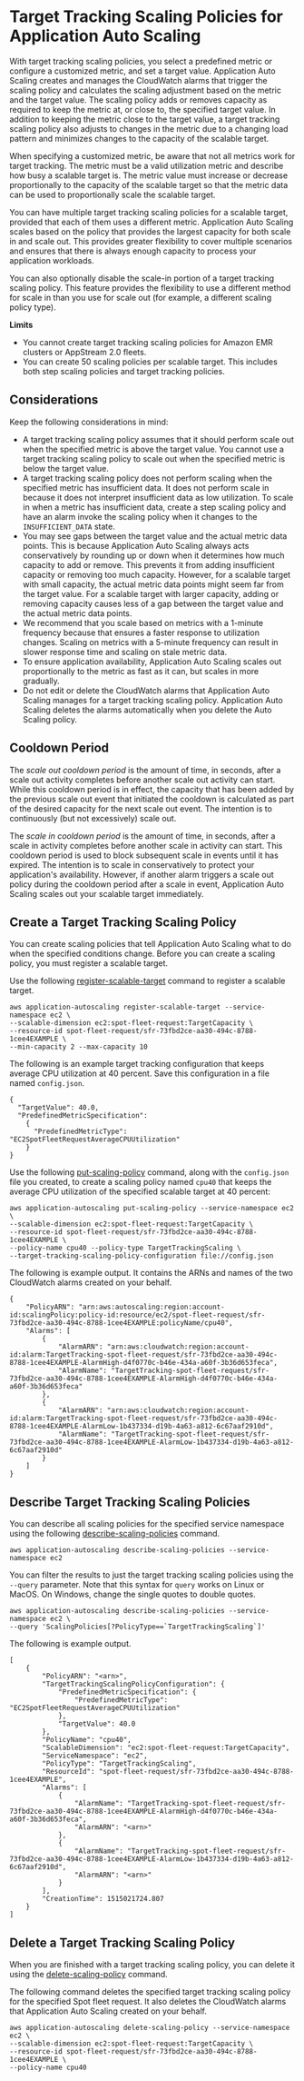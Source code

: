 # Target Tracking Scaling Policies for Application Auto Scaling<a name="application-auto-scaling-target-tracking"></a>

With target tracking scaling policies, you select a predefined metric or configure a customized metric, and set a target value\. Application Auto Scaling creates and manages the CloudWatch alarms that trigger the scaling policy and calculates the scaling adjustment based on the metric and the target value\. The scaling policy adds or removes capacity as required to keep the metric at, or close to, the specified target value\. In addition to keeping the metric close to the target value, a target tracking scaling policy also adjusts to changes in the metric due to a changing load pattern and minimizes changes to the capacity of the scalable target\.

When specifying a customized metric, be aware that not all metrics work for target tracking\. The metric must be a valid utilization metric and describe how busy a scalable target is\. The metric value must increase or decrease proportionally to the capacity of the scalable target so that the metric data can be used to proportionally scale the scalable target\.

You can have multiple target tracking scaling policies for a scalable target, provided that each of them uses a different metric\. Application Auto Scaling scales based on the policy that provides the largest capacity for both scale in and scale out\. This provides greater flexibility to cover multiple scenarios and ensures that there is always enough capacity to process your application workloads\.

You can also optionally disable the scale\-in portion of a target tracking scaling policy\. This feature provides the flexibility to use a different method for scale in than you use for scale out \(for example, a different scaling policy type\)\.

**Limits**
+ You cannot create target tracking scaling policies for Amazon EMR clusters or AppStream 2\.0 fleets\.
+ You can create 50 scaling policies per scalable target\. This includes both step scaling policies and target tracking policies\.

## Considerations<a name="target-tracking-considerations"></a>

Keep the following considerations in mind:
+ A target tracking scaling policy assumes that it should perform scale out when the specified metric is above the target value\. You cannot use a target tracking scaling policy to scale out when the specified metric is below the target value\.
+ A target tracking scaling policy does not perform scaling when the specified metric has insufficient data\. It does not perform scale in because it does not interpret insufficient data as low utilization\. To scale in when a metric has insufficient data, create a step scaling policy and have an alarm invoke the scaling policy when it changes to the `INSUFFICIENT_DATA` state\.
+ You may see gaps between the target value and the actual metric data points\. This is because Application Auto Scaling always acts conservatively by rounding up or down when it determines how much capacity to add or remove\. This prevents it from adding insufficient capacity or removing too much capacity\. However, for a scalable target with small capacity, the actual metric data points might seem far from the target value\. For a scalable target with larger capacity, adding or removing capacity causes less of a gap between the target value and the actual metric data points\.
+ We recommend that you scale based on metrics with a 1\-minute frequency because that ensures a faster response to utilization changes\. Scaling on metrics with a 5\-minute frequency can result in slower response time and scaling on stale metric data\.
+ To ensure application availability, Application Auto Scaling scales out proportionally to the metric as fast as it can, but scales in more gradually\.
+ Do not edit or delete the CloudWatch alarms that Application Auto Scaling manages for a target tracking scaling policy\. Application Auto Scaling deletes the alarms automatically when you delete the Auto Scaling policy\.

## Cooldown Period<a name="target-tracking-cooldown"></a>

The *scale out cooldown period* is the amount of time, in seconds, after a scale out activity completes before another scale out activity can start\. While this cooldown period is in effect, the capacity that has been added by the previous scale out event that initiated the cooldown is calculated as part of the desired capacity for the next scale out event\. The intention is to continuously \(but not excessively\) scale out\.

The *scale in cooldown period* is the amount of time, in seconds, after a scale in activity completes before another scale in activity can start\. This cooldown period is used to block subsequent scale in events until it has expired\. The intention is to scale in conservatively to protect your application's availability\. However, if another alarm triggers a scale out policy during the cooldown period after a scale in event, Application Auto Scaling scales out your scalable target immediately\.

## Create a Target Tracking Scaling Policy<a name="create-target-tracking-policy"></a>

You can create scaling policies that tell Application Auto Scaling what to do when the specified conditions change\. Before you can create a scaling policy, you must register a scalable target\.

Use the following [register\-scalable\-target](http://docs.aws.amazon.com/cli/latest/reference/application-autoscaling/register-scalable-target.html) command to register a scalable target\.

```
aws application-autoscaling register-scalable-target --service-namespace ec2 \
--scalable-dimension ec2:spot-fleet-request:TargetCapacity \
--resource-id spot-fleet-request/sfr-73fbd2ce-aa30-494c-8788-1cee4EXAMPLE \
--min-capacity 2 --max-capacity 10
```

The following is an example target tracking configuration that keeps average CPU utilization at 40 percent\. Save this configuration in a file named `config.json`\.

```
{
  "TargetValue": 40.0,
  "PredefinedMetricSpecification": 
    {
      "PredefinedMetricType": "EC2SpotFleetRequestAverageCPUUtilization"
    }
}
```

Use the following [put\-scaling\-policy](http://docs.aws.amazon.com/cli/latest/reference/application-autoscaling/put-scaling-policy.html) command, along with the `config.json` file you created, to create a scaling policy named `cpu40` that keeps the average CPU utilization of the specified scalable target at 40 percent:

```
aws application-autoscaling put-scaling-policy --service-namespace ec2 \
--scalable-dimension ec2:spot-fleet-request:TargetCapacity \
--resource-id spot-fleet-request/sfr-73fbd2ce-aa30-494c-8788-1cee4EXAMPLE \
--policy-name cpu40 --policy-type TargetTrackingScaling \
--target-tracking-scaling-policy-configuration file://config.json
```

The following is example output\. It contains the ARNs and names of the two CloudWatch alarms created on your behalf\.

```
{
    "PolicyARN": "arn:aws:autoscaling:region:account-id:scalingPolicy:policy-id:resource/ec2/spot-fleet-request/sfr-73fbd2ce-aa30-494c-8788-1cee4EXAMPLE:policyName/cpu40",
    "Alarms": [
        {
            "AlarmARN": "arn:aws:cloudwatch:region:account-id:alarm:TargetTracking-spot-fleet-request/sfr-73fbd2ce-aa30-494c-8788-1cee4EXAMPLE-AlarmHigh-d4f0770c-b46e-434a-a60f-3b36d653feca",
            "AlarmName": "TargetTracking-spot-fleet-request/sfr-73fbd2ce-aa30-494c-8788-1cee4EXAMPLE-AlarmHigh-d4f0770c-b46e-434a-a60f-3b36d653feca"
        },
        {
            "AlarmARN": "arn:aws:cloudwatch:region:account-id:alarm:TargetTracking-spot-fleet-request/sfr-73fbd2ce-aa30-494c-8788-1cee4EXAMPLE-AlarmLow-1b437334-d19b-4a63-a812-6c67aaf2910d",
            "AlarmName": "TargetTracking-spot-fleet-request/sfr-73fbd2ce-aa30-494c-8788-1cee4EXAMPLE-AlarmLow-1b437334-d19b-4a63-a812-6c67aaf2910d"
        }
    ]
}
```

## Describe Target Tracking Scaling Policies<a name="describe-target-tracking-policy"></a>

You can describe all scaling policies for the specified service namespace using the following [describe\-scaling\-policies](http://docs.aws.amazon.com/cli/latest/reference/application-autoscaling/describe-scaling-policies.html) command\.

```
aws application-autoscaling describe-scaling-policies --service-namespace ec2
```

You can filter the results to just the target tracking scaling policies using the `--query` parameter\. Note that this syntax for `query` works on Linux or MacOS\. On Windows, change the single quotes to double quotes\.

```
aws application-autoscaling describe-scaling-policies --service-namespace ec2 \
--query 'ScalingPolicies[?PolicyType==`TargetTrackingScaling`]'
```

The following is example output\.

```
[
    {
        "PolicyARN": "<arn>",
        "TargetTrackingScalingPolicyConfiguration": {
            "PredefinedMetricSpecification": {
                "PredefinedMetricType": "EC2SpotFleetRequestAverageCPUUtilization"
            },
            "TargetValue": 40.0
        },
        "PolicyName": "cpu40",
        "ScalableDimension": "ec2:spot-fleet-request:TargetCapacity",
        "ServiceNamespace": "ec2",
        "PolicyType": "TargetTrackingScaling",
        "ResourceId": "spot-fleet-request/sfr-73fbd2ce-aa30-494c-8788-1cee4EXAMPLE",
        "Alarms": [
            {
                "AlarmName": "TargetTracking-spot-fleet-request/sfr-73fbd2ce-aa30-494c-8788-1cee4EXAMPLE-AlarmHigh-d4f0770c-b46e-434a-a60f-3b36d653feca",
                "AlarmARN": "<arn>"
            },
            {
                "AlarmName": "TargetTracking-spot-fleet-request/sfr-73fbd2ce-aa30-494c-8788-1cee4EXAMPLE-AlarmLow-1b437334-d19b-4a63-a812-6c67aaf2910d",
                "AlarmARN": "<arn>"
            }
        ],
        "CreationTime": 1515021724.807
    }
]
```

## Delete a Target Tracking Scaling Policy<a name="delete-target-tracking-policy"></a>

When you are finished with a target tracking scaling policy, you can delete it using the [delete\-scaling\-policy](http://docs.aws.amazon.com/cli/latest/reference/application-autoscaling/delete-scaling-policy.html) command\.

The following command deletes the specified target tracking scaling policy for the specified Spot fleet request\. It also deletes the CloudWatch alarms that Application Auto Scaling created on your behalf\.

```
aws application-autoscaling delete-scaling-policy --service-namespace ec2 \
--scalable-dimension ec2:spot-fleet-request:TargetCapacity \
--resource-id spot-fleet-request/sfr-73fbd2ce-aa30-494c-8788-1cee4EXAMPLE \
--policy-name cpu40
```